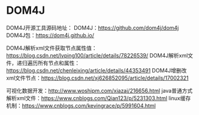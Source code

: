 # DOM4J

DOM4J开源工具源码地址：
DOM4J：https://github.com/dom4j/dom4j
DOM4J包：https://dom4j.github.io/

DOM4J解析xml文件获取节点属性值：https://blog.csdn.net/lvping100/article/details/78226539/
DOM4J解析xml文件，递归遍历所有节点和属性：https://blog.csdn.net/chenleixing/article/details/44353491
DOM4J增删改xml文件节点：https://blog.csdn.net/xj626852095/article/details/17002321


可视化数据开发：http://www.woshipm.com/xiazai/216656.html
java普通方式解析xml文件：https://www.cnblogs.com/Qian123/p/5231303.html
linux缓存机制：https://www.cnblogs.com/kevingrace/p/5991604.html
